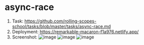 # async-race

1. Task: https://github.com/rolling-scopes-school/tasks/blob/master/tasks/async-race.md
2. Deployment: https://remarkable-macaron-f1a976.netlify.app/
3. Screenshot:
![image](https://user-images.githubusercontent.com/93428081/183883090-a395d62b-917d-4651-bd3e-dba48a1c8ad4.png)
![image](https://user-images.githubusercontent.com/93428081/183883134-81a6fe16-d99b-4682-9bcf-ab63e9cfe07d.png)
![image](https://user-images.githubusercontent.com/93428081/183883208-80c32324-ae36-4906-b197-344425282709.png)

